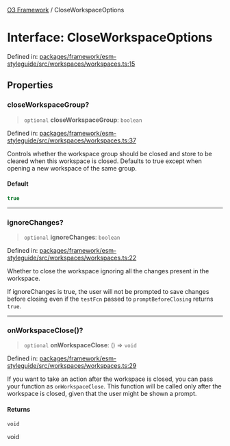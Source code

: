 [O3 Framework](../API.md) / CloseWorkspaceOptions

# Interface: CloseWorkspaceOptions

Defined in: [packages/framework/esm-styleguide/src/workspaces/workspaces.ts:15](https://github.com/openmrs/openmrs-esm-core/blob/18d2874f03a33a6ab8295af0e87ac97fdd150718/packages/framework/esm-styleguide/src/workspaces/workspaces.ts#L15)

## Properties

### closeWorkspaceGroup?

> `optional` **closeWorkspaceGroup**: `boolean`

Defined in: [packages/framework/esm-styleguide/src/workspaces/workspaces.ts:37](https://github.com/openmrs/openmrs-esm-core/blob/18d2874f03a33a6ab8295af0e87ac97fdd150718/packages/framework/esm-styleguide/src/workspaces/workspaces.ts#L37)

Controls whether the workspace group should be closed and store to be
cleared when this workspace is closed.
Defaults to true except when opening a new workspace of the same group.

#### Default

```ts
true
```

***

### ignoreChanges?

> `optional` **ignoreChanges**: `boolean`

Defined in: [packages/framework/esm-styleguide/src/workspaces/workspaces.ts:22](https://github.com/openmrs/openmrs-esm-core/blob/18d2874f03a33a6ab8295af0e87ac97fdd150718/packages/framework/esm-styleguide/src/workspaces/workspaces.ts#L22)

Whether to close the workspace ignoring all the changes present in the workspace.

If ignoreChanges is true, the user will not be prompted to save changes before closing
even if the `testFcn` passed to `promptBeforeClosing` returns `true`.

***

### onWorkspaceClose()?

> `optional` **onWorkspaceClose**: () => `void`

Defined in: [packages/framework/esm-styleguide/src/workspaces/workspaces.ts:29](https://github.com/openmrs/openmrs-esm-core/blob/18d2874f03a33a6ab8295af0e87ac97fdd150718/packages/framework/esm-styleguide/src/workspaces/workspaces.ts#L29)

If you want to take an action after the workspace is closed, you can pass your function as
`onWorkspaceClose`. This function will be called only after the workspace is closed, given
that the user might be shown a prompt.

#### Returns

`void`

void
